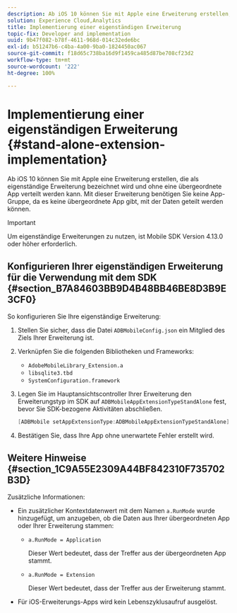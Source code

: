 ```yaml
---
description: Ab iOS 10 können Sie mit Apple eine Erweiterung erstellen, die als eigenständige Erweiterung bezeichnet wird und ohne eine übergeordnete App verteilt werden kann. Mit dieser Erweiterung benötigen Sie keine App-Gruppe, da es keine übergeordnete App gibt, mit der Daten geteilt werden können.
solution: Experience Cloud,Analytics
title: Implementierung einer eigenständigen Erweiterung
topic-fix: Developer and implementation
uuid: 9b47f082-b78f-4611-968d-014c32ede6bc
exl-id: b51247b6-c4ba-4a00-9ba0-1824450ac067
source-git-commit: f18d65c738ba16d9f1459ca485d87be708cf23d2
workflow-type: tm+mt
source-wordcount: '222'
ht-degree: 100%

---
```


# Implementierung einer eigenständigen Erweiterung {#stand-alone-extension-implementation}

Ab iOS 10 können Sie mit Apple eine Erweiterung erstellen, die als eigenständige Erweiterung bezeichnet wird und ohne eine übergeordnete App verteilt werden kann. Mit dieser Erweiterung benötigen Sie keine App-Gruppe, da es keine übergeordnete App gibt, mit der Daten geteilt werden können.

>[!IMPORTANT]
>
>Um eigenständige Erweiterungen zu nutzen, ist Mobile SDK Version 4.13.0 oder höher erforderlich.

## Konfigurieren Ihrer eigenständigen Erweiterung für die Verwendung mit dem SDK {#section_B7A84603BB9D4B48BB46BE8D3B9E3CF0}

So konfigurieren Sie Ihre eigenständige Erweiterung:

1. Stellen Sie sicher, dass die Datei `ADBMobileConfig.json` ein Mitglied des Ziels Ihrer Erweiterung ist.
1. Verknüpfen Sie die folgenden Bibliotheken und Frameworks:

   * `AdobeMobileLibrary_Extension.a`
   * `libsqlite3.tbd`
   * `SystemConfiguration.framework`

1. Legen Sie im Hauptansichtscontroller Ihrer Erweiterung den Erweiterungstyp im SDK auf `ADBMobileAppExtensionTypeStandAlone` fest, bevor Sie SDK-bezogene Aktivitäten abschließen.

   ```objective-c
   [ADBMobile setAppExtensionType:ADBMobileAppExtensionTypeStandAlone];
   ```

1. Bestätigen Sie, dass Ihre App ohne unerwartete Fehler erstellt wird.

## Weitere Hinweise {#section_1C9A55E2309A44BF842310F735702B3D}

Zusätzliche Informationen:

* Ein zusätzlicher Kontextdatenwert mit dem Namen `a.RunMode` wurde hinzugefügt, um anzugeben, ob die Daten aus Ihrer übergeordneten App oder Ihrer Erweiterung stammen:

   * `a.RunMode = Application`

      Dieser Wert bedeutet, dass der Treffer aus der übergeordneten App stammt.
   * `a.RunMode = Extension`

      Dieser Wert bedeutet, dass der Treffer aus der Erweiterung stammt.

* Für iOS-Erweiterungs-Apps wird kein Lebenszyklusaufruf ausgelöst.
